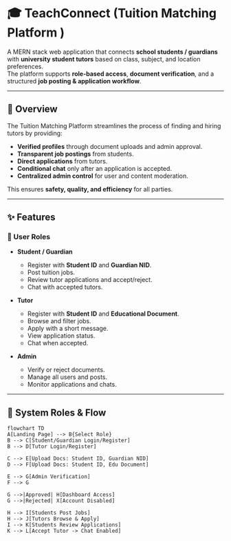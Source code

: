 # 🎓 TeachConnect (Tuition Matching Platform )

A MERN stack web application that connects **school students / guardians** with **university student tutors** based on class, subject, and location preferences.  
The platform supports **role-based access**, **document verification**, and a structured **job posting & application workflow**.


---

## 📌 Overview

The Tuition Matching Platform streamlines the process of finding and hiring tutors by providing:

- **Verified profiles** through document uploads and admin approval.
- **Transparent job postings** from students.
- **Direct applications** from tutors.
- **Conditional chat** only after an application is accepted.
- **Centralized admin control** for user and content moderation.

This ensures **safety, quality, and efficiency** for all parties.

---

## ✨ Features

### 🔹 User Roles
- **Student / Guardian**
  - Register with **Student ID** and **Guardian NID**.
  - Post tuition jobs.
  - Review tutor applications and accept/reject.
  - Chat with accepted tutors.
  
- **Tutor**
  - Register with **Student ID** and **Educational Document**.
  - Browse and filter jobs.
  - Apply with a short message.
  - View application status.
  - Chat when accepted.
  
- **Admin**
  - Verify or reject documents.
  - Manage all users and posts.
  - Monitor applications and chats.

---

## 🔄 System Roles & Flow

```mermaid
flowchart TD
A[Landing Page] --> B{Select Role}
B --> C[Student/Guardian Login/Register]
B --> D[Tutor Login/Register]

C --> E[Upload Docs: Student ID, Guardian NID]
D --> F[Upload Docs: Student ID, Edu Document]

E --> G[Admin Verification]
F --> G

G -->|Approved| H[Dashboard Access]
G -->|Rejected| X[Account Disabled]

H --> I[Students Post Jobs]
H --> J[Tutors Browse & Apply]
I --> K[Students Review Applications]
K --> L[Accept Tutor -> Chat Enabled]
